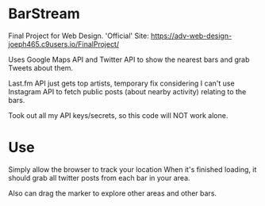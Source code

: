 # BarStream
Final Project for Web Design.
'Official' Site: https://adv-web-design-joeph465.c9users.io/FinalProject/

Uses Google Maps API and Twitter API to show the nearest bars and grab Tweets about them.

Last.fm API just gets top artists, temporary fix considering I can't use Instagram API to fetch public posts (about nearby activity) relating to the bars.

Took out all my API keys/secrets, so this code will NOT work alone.

# Use
Simply allow the browser to track your location
When it's finished loading, it should grab all twitter posts from each bar in your area.

Also can drag the marker to explore other areas and other bars.
